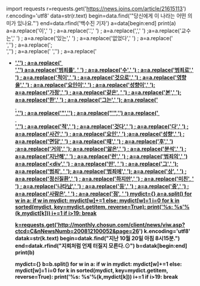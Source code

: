 
import requests
r=requests.get('https://news.joins.com/article/21615113')
r.encoding='utf8'
data=str(r.text)
begin=data.find('"당신에게 이 나라는 어떤 의미가 있나요."')
end=data.rfind('백수진 기자')
a=data[begin:end]
print(a)
a=a.replace('이',' ') ; a=a.replace('.',' ') ; a=a.replace(',',' ') ;a=a.replace('교수는',' ') ; a=a.replace('있는',' ') ; a=a.replace('없었다',' ') ; a=a.replace('&nbsp;<br/>','') ; a=a.replace(';<br/>','') ; a=a.replace('</a>  </strong>  </li> </ul> </div></div>','') ; a=a.replace('</strong> </div> <div class="bd"> <ul class="text_type">  <li>  <strong class="headline">   <a href="http://news.joins.com/article/21615137">','') ; a=a.replace('&nbsp;<br/><div class="ab_related_article"> <div class="hd"> <strong>','') 
a=a.replace('범죄를', ' ') ; a=a.replace('수',' ') ; a=a.replace('범죄로',' ') ; a=a.replace('적이',' ') ; a=a.replace('것으로',' ') ; a=a.replace('영향을',' ') ; a=a.replace('요인이',' ') ; a=a.replace('성향이',' '); a=a.replace('가정',' ') ; a=a.replace('같은', ' ') ; a=a.replace('본',' '); a=a.replace('한',' ') ; a=a.replace('그는',' '); a=a.replace('<br/>&nbsp;<br/>','') ; a=a.replace('"','') ; a=a.replace("'",'')
a=a.replace('&nbsp;<br/>&nbsp;<br/>','') ; a=a.replace('적',' ') ; a=a.replace('것다',' ') ; a=a.replace('다',' ') ; a=a.replace('사건',' ') ; a=a.replace('요인',' ') ;a=a.replace('성향',' ') ; a=a.replace('면담',' ') ; a=a.replace('때',' ') ; a=a.replace('후',' ') ;a=a.replace('거의',' '); a=a.replace('앓은',' ') ; a=a.replace('분석',' ') ; a=a.replace('지난해',' ') ; a=a.replace('런',' ') ; a=a.replace('범죄의',' ')
a=a.replace('<div',' ') ; a=a.replace('만', ' ') ; a=a.replace('그',' '); a=a.replace('범죄', ' '); a=a.replace('범죄에',' '); a=a.replace('상', ' ') ; a=a.replace('정신질환',' ') ; a=a.replace('하지만',' ') ; a=a.replace('미친', ' ') ; a=a.replace('나타났',' ') ; a=a.replace('등',' ') ; a=a.replace('중',' ') ; a=a.replace('사람은', ' ') ; a=a.replace('점', ' ')
mydict={}
a=a.split()
for w in a:
    if w in mydict:
        mydict[w]+=1
    else:
        mydict[w]=1
i=0
for k in sorted(mydict, key=mydict.__getitem__, reverse=True):
        print('%s: %s'%(k,mydict[k]))
        i+=1
        if i>19:
            break
        
k=requests.get('http://monthly.chosun.com/client/news/viw.asp?ctcd=C&nNewsNumb=200812100052&page=26')
k.encoding='utf8'
datak=str(k.text)
begin=datak.find("지난 10월 20일 아침 8시15분.")
end=datak.rfind("지뢰처럼 언제 터질지 모른다.⊙")
b=datak[begin:end]
print(b)

mydict={}
b=b.split()
for w in a:
    if w in mydict:
        mydict[w]+=1
    else:
        mydict[w]=1
i=0
for k in sorted(mydict, key=mydict.__getitem__, reverse=True):
        print('%s: %s'%(k,mydict[k]))
        i+=1
        if i>19:
            break
